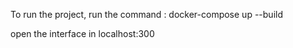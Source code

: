 To run the project, run the command :
docker-compose up --build

open the interface in localhost:300